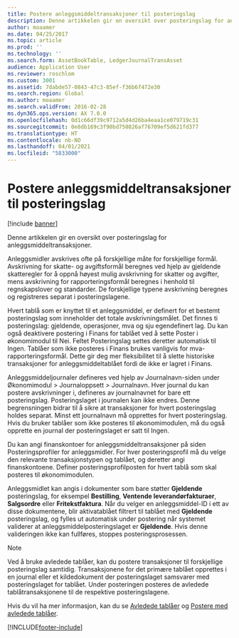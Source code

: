 ```yaml
---
title: Postere anleggsmiddeltransaksjoner til posteringslag
description: Denne artikkelen gir en oversikt over posteringslag for anleggsmiddeltransaksjoner.
author: moaamer
ms.date: 04/25/2017
ms.topic: article
ms.prod: ''
ms.technology: ''
ms.search.form: AssetBookTable, LedgerJournalTransAsset
audience: Application User
ms.reviewer: roschlom
ms.custom: 3001
ms.assetid: 7dabde57-0843-47c3-85ef-f36b6f472e30
ms.search.region: Global
ms.author: moaamer
ms.search.validFrom: 2016-02-28
ms.dyn365.ops.version: AX 7.0.0
ms.openlocfilehash: 0d1c66df39c9712a5d4d26ba4eaa1ce079719c31
ms.sourcegitcommit: 0e8db169c3f90bd750826af76709ef5d621fd377
ms.translationtype: HT
ms.contentlocale: nb-NO
ms.lasthandoff: 04/01/2021
ms.locfileid: "5833000"
---
```

# <a name="post-fixed-asset-transactions-to-posting-layers"></a>Postere anleggsmiddeltransaksjoner til posteringslag

[!include [banner](../includes/banner.md)]

Denne artikkelen gir en oversikt over posteringslag for anleggsmiddeltransaksjoner.

Anleggsmidler avskrives ofte på forskjellige måte for forskjellige formål. Avskrivning for skatte- og avgiftsformål beregnes ved hjelp av gjeldende skatteregler for å oppnå høyest mulig avskrivning for skatter og avgifter, mens avskrivning for rapporteringsformål beregnes i henhold til regnskapslover og standarder. De forskjellige typene avskrivning beregnes og registreres separat i posteringslagene.

Hvert tablå som er knyttet til et anleggsmiddel, er definert for et bestemt posteringslag som inneholder det totale avskrivningsmålet. Det finnes ti posteringslag: gjeldende, operasjoner, mva og sju egendefinert lag. Du kan også deaktivere postering i Finans for tablået ved å sette Poster i økonomimodul til Nei. Feltet Posteringslag settes deretter automatisk til Ingen. Tablåer som ikke posteres i Finans brukes vanligvis for mva-rapporteringsformål. Dette gir deg mer fleksibilitet til å slette historiske transaksjoner for anleggsmiddeltablået fordi de ikke er lagret i Finans.

Anleggsmiddeljournaler defineres ved hjelp av  Journalnavn-siden under Økonomimodul > Journaloppsett > Journalnavn. Hver journal du kan postere avskrivninger i, defineres av journalnavnet for bare ett posteringslag. Posteringslaget i journalen kan ikke endres. Denne begrensningen bidrar til å sikre at transaksjoner for hvert posteringslag holdes separat. Minst ett journalnavn må opprettes for hvert posteringslag. Hvis du bruker tablåer som ikke posteres til økonomimodulen, må du også opprette en journal der posteringslaget er satt til Ingen.

Du kan angi finanskontoer for anleggsmiddeltransaksjoner på siden Posteringsprofiler for anleggsmidler. For hver posteringsprofil må du velge den relevante transaksjonstypen og tablået, og deretter angi finanskontoene. Definer posteringsprofilposten for hvert tablå som skal posteres til økonomimodulen.

Anleggsmidlet kan angis i dokumenter som bare støtter **Gjeldende** posteringslag, for eksempel **Bestilling**, **Ventende leverandørfakturaer**, **Salgsordre** eller **Fritekstfaktura**. Når du velger en anleggsmiddel-ID i ett av disse dokumentene, blir aktivatablået filtrert til tablået med **Gjeldende** posteringslag, og fylles ut automatisk under postering når systemet validerer at anleggsmiddelposteringslaget er **Gjeldende**. Hvis denne valideringen ikke kan fullføres, stoppes posteringsprosessen. 

> [!NOTE] 
> Ved å bruke avledede tablåer, kan du postere transaksjoner til forskjellige posteringslag samtidig. Transaksjonene for det primære tablået opprettes i en journal eller et kildedokument der posteringslaget samsvarer med posteringslaget for tablået. Under posteringen posteres de avledede tablåtransaksjonene til de respektive posteringslagene. 


Hvis du vil ha mer informasjon, kan du se [Avledede tablåer](derived-books.md) og [Postere med avledede tablåer](post-derived-value-models.md).





[!INCLUDE[footer-include](../../includes/footer-banner.md)]